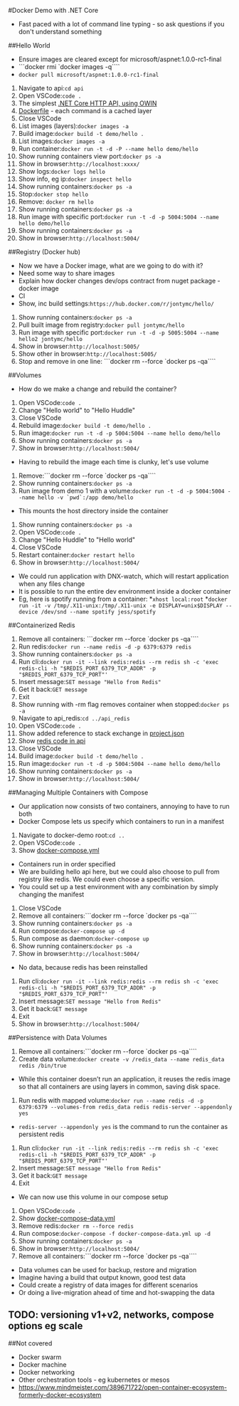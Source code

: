 #Docker Demo with .NET Core

* Fast paced with a lot of command line typing - so ask questions if you don't understand something

##Hello World
* Ensure images are cleared except for microsoft/aspnet:1.0.0-rc1-final
* ```docker rmi `docker images -q````
* ```docker pull microsoft/aspnet:1.0.0-rc1-final```

1. Navigate to api:```cd api```
1. Open VSCode:```code .```
1. The simplest [.NET Core HTTP API, using OWIN](api/Startup.cs)
1. [Dockerfile](api/Dockerfile) - each command is a cached layer
1. Close VSCode
1. List images (layers):```docker images -a```
1. Build image:```docker build -t demo/hello .```
1. List images:```docker images -a```
1. Run container:```docker run -t -d -P --name hello demo/hello```
1. Show running containers view port:```docker ps -a```
1. Show in browser:```http://localhost:xxxx/```
1. Show logs:```docker logs hello```
1. Show info, eg ip:```docker inspect hello```
1. Show running containers:```docker ps -a```
1. Stop:```docker stop hello```
1. Remove: ```docker rm hello```
1. Show running containers:```docker ps -a```
1. Run image with specific port:```docker run -t -d -p 5004:5004 --name hello demo/hello```
1. Show running containers:```docker ps -a```
1. Show in browser:```http://localhost:5004/```

##Registry (Docker hub)

* Now we have a Docker image, what are we going to do with it?
* Need some way to share images
* Explain how docker changes dev/ops contract from nuget package - docker image
* CI
* Show, inc build settings:```https://hub.docker.com/r/jontymc/hello/```

1. Show running containers:```docker ps -a```
1. Pull built image from registry:```docker pull jontymc/hello```
1. Run image with specific port:```docker run -t -d -p 5005:5004 --name hello2 jontymc/hello```
1. Show in browser:```http://localhost:5005/```
1. Show other in browser:```http://localhost:5005/```
1. Stop and remove in one line: ```docker rm --force `docker ps -qa````

##Volumes

* How do we make a change and rebuild the container?

1. Open VSCode:```code .```
1. Change "Hello world" to "Hello Huddle"
1. Close VSCode
1. Rebuild image:```docker build -t demo/hello .```
1. Run image:```docker run -t -d -p 5004:5004 --name hello demo/hello```
1. Show running containers:```docker ps -a```
1. Show in browser:```http://localhost:5004/```

* Having to rebuild the image each time is clunky, let's use volume

1. Remove:```docker rm --force `docker ps -qa````
1. Show running containers:```docker ps -a```
1. Run image from demo 1 with a volume:```docker run -t -d -p 5004:5004 --name hello -v `pwd`:/app demo/hello```
  * This mounts the host directory inside the container
1. Show running containers:```docker ps -a```
1. Open VSCode:```code .```
1. Change "Hello Huddle" to "Hello world"
1. Close VSCode
1. Restart container:```docker restart hello```
1. Show in browser:```http://localhost:5004/```

* We could run application with DNX-watch, which will restart application when any files change
* It is possible to run the entire dev environment inside a docker container
* Eg, here is spotify running from a container:
  *```xhost local:root```
  *```docker run -it -v /tmp/.X11-unix:/tmp/.X11-unix -e DISPLAY=unix$DISPLAY --device /dev/snd --name spotify jess/spotify```

##Containerized Redis

1. Remove all containers: ```docker rm --force `docker ps -qa````
1. Run redis:```docker run --name redis -d -p 6379:6379 redis```
1. Show running containers:```docker ps -a```
1. Run cli:```docker run -it --link redis:redis --rm redis sh -c 'exec redis-cli -h "$REDIS_PORT_6379_TCP_ADDR" -p "$REDIS_PORT_6379_TCP_PORT"'```
1. Insert message:```SET message "Hello from Redis"```
1. Get it back:```GET message```
1. Exit
1. Show running with -rm flag removes container when stopped:```docker ps -a```
1. Navigate to api_redis:```cd ../api_redis```
1. Open VSCode:```code .```
1. Show added reference to stack exchange in [project.json](api_redis/project.json)
1. Show [redis code in api](api_redis/startup.cs)
1. Close VSCode
1. Build image:```docker build -t demo/hello .```
1. Run image:```docker run -t -d -p 5004:5004 --name hello demo/hello```
1. Show running containers:```docker ps -a```
1. Show in browser:```http://localhost:5004/```

##Managing Multiple Containers with Compose

* Our application now consists of two containers, annoying to have to run both
* Docker Compose lets us specify which containers to run in a manifest

1. Navigate to docker-demo root:```cd ..```
1. Open VSCode:```code .```
1. Show [docker-compose.yml](docker-compose.yml)

* Containers run in order specified
* We are building hello api here, but we could also choose to pull from registry like redis. We could even choose a specific version.
* You could set up a test environment with any combination by simply changing the manifest

1. Close VSCode
1. Remove all containers:```docker rm --force `docker ps -qa````
1. Show running containers:```docker ps -a```
1. Run compose:```docker-compose up -d```
1. Run compose as daemon:```docker-compose up```
1. Show running containers:```docker ps -a```
1. Show in browser:```http://localhost:5004/```

* No data, because redis has been reinstalled

1. Run cli:```docker run -it --link redis:redis --rm redis sh -c 'exec redis-cli -h "$REDIS_PORT_6379_TCP_ADDR" -p "$REDIS_PORT_6379_TCP_PORT"'```
1. Insert message:```SET message "Hello from Redis"```
1. Get it back:```GET message```
1. Exit
1. Show in browser:```http://localhost:5004/```

##Persistence with Data Volumes

1. Remove all containers:```docker rm --force `docker ps -qa````
1. Create data volume:```docker create -v /redis_data --name redis_data redis /bin/true```
  * While this container doesn’t run an application, it reuses the redis image so that all containers are using layers in common, saving disk space.
1. Run redis with mapped volume:```docker run --name redis -d -p 6379:6379 --volumes-from redis_data redis redis-server --appendonly yes```
  * ```redis-server --appendonly yes``` is the command to run the container as persistent redis
1. Run cli:```docker run -it --link redis:redis --rm redis sh -c 'exec redis-cli -h "$REDIS_PORT_6379_TCP_ADDR" -p "$REDIS_PORT_6379_TCP_PORT"'```
1. Insert message:```SET message "Hello from Redis"```
1. Get it back:```GET message```
1. Exit

* We can now use this volume in our compose setup

1. Open VSCode:```code .```
1. Show [docker-compose-data.yml](docker-compose-data.yml)
1. Remove redis:```docker rm --force redis```
1. Run compose:```docker-compose -f docker-compose-data.yml up -d```
1. Show running containers:```docker ps -a```
1. Show in browser:```http://localhost:5004/```
1. Remove all containers:```docker rm --force `docker ps -qa````

* Data volumes can be used for backup, restore and migration
* Imagine having a build that output known, good test data
* Could create a registry of data images for different scenarios
* Or doing a live-migration ahead of time and hot-swapping the data




## TODO: versioning v1+v2, networks, compose options eg scale

##Not covered

* Docker swarm
* Docker machine
* Docker networking
* Other orchestration tools - eg kubernetes or mesos
* https://www.mindmeister.com/389671722/open-container-ecosystem-formerly-docker-ecosystem